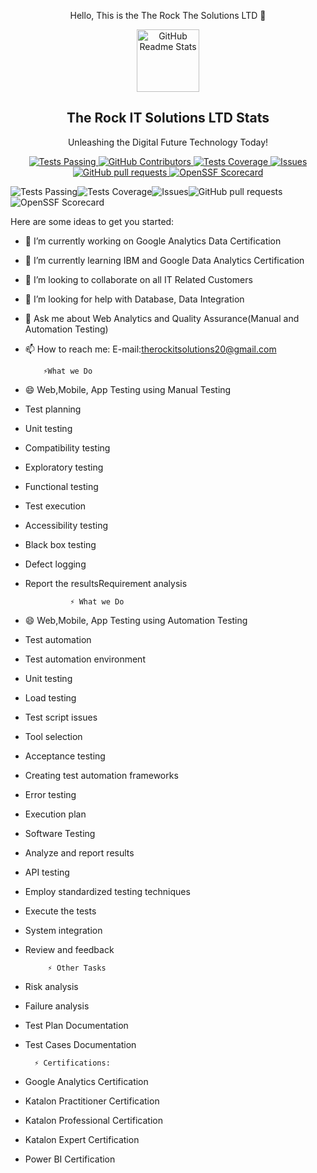 <p align="center">Hello, This is the The Rock The Solutions LTD 👋</p>
<p align="center">
 <img width="100px" src="https://res.cloudinary.com/anuraghazra/image/upload/v1594908242/logo_ccswme.svg" align="center" alt="GitHub Readme Stats" />
 <h2 align="center">The Rock IT Solutions LTD Stats</h2>
 <p align="center">Unleashing the Digital Future Technology Today!</p>
</p>
<p align="center">
    <a href="https://github.com/Ramjan0487/github-readme-stats/actions">
      <img alt="Tests Passing" src="https://github.com/Ramjan0487/github-readme-stats/workflows/Test/badge.svg" />
    </a>
    <a href="https://github.com/Ramjan0487/github-readme-stats/graphs/contributors">
      <img alt="GitHub Contributors" src="https://img.shields.io/github/contributors/Ramjan0487/github-readme-stats" />
    </a>
    <a href="https://codecov.io/gh/Ramjan0487/github-readme-stats">
      <img alt="Tests Coverage" src="https://codecov.io/gh/Ramjan0487/github-readme-stats/branch/master/graph/badge.svg" />
    </a>
    <a href="https://github.com/Ramjan0487/github-readme-stats/issues">
      <img alt="Issues" src="https://img.shields.io/github/issues/Ramjan0487/github-readme-stats?color=0088ff" />
    </a>
    <a href="https://github.com/Ramjan0487/github-readme-stats/pulls">
      <img alt="GitHub pull requests" src="https://img.shields.io/github/issues-pr/Ramjan0487/github-readme-stats?color=0088ff" />
    </a>
    <a href="https://securityscorecards.dev/viewer/?uri=github.com/Ramjan0487/github-readme-stats">
      <img alt="OpenSSF Scorecard" src="https://api.securityscorecards.dev/projects/github.com/Ramjan0487/github-readme-stats/badge" />
    </a>







<img alt="Tests Passing" src="https://github.com/Ramjan0487/github-readme-stats/workflows/Test/badge.svg" style="max-width: 100%;"><img alt="Tests Coverage" src="https://camo.githubusercontent.com/5a8e8a278fa2d93431018b01fe38bdcc06e4b4a99157194bd03c36b9cf842372/68747470733a2f2f636f6465636f762e696f2f67682f616e7572616768617a72612f6769746875622d726561646d652d73746174732f6272616e63682f6d61737465722f67726170682f62616467652e737667" data-canonical-src="https://codecov.io/gh/Ramjan0487/github-readme-stats/branch/master/graph/badge.svg" style="max-width: 100%;"><img alt="Issues" src="https://camo.githubusercontent.com/5b918b6c1ae73c626a2eac5db540b580acdc765758ce3710dda8a9413c49ee27/68747470733a2f2f696d672e736869656c64732e696f2f6769746875622f6973737565732f616e7572616768617a72612f6769746875622d726561646d652d73746174733f636f6c6f723d303038386666" data-canonical-src="https://img.shields.io/github/issues/Ramjan0487/github-readme-stats?color=0088ff" style="max-width: 100%;"><img alt="GitHub pull requests" src="https://camo.githubusercontent.com/69a59d356be90cf607cf8c3c42a771108864d414436d0a19880e3947c0b51500/68747470733a2f2f696d672e736869656c64732e696f2f6769746875622f6973737565732d70722f616e7572616768617a72612f6769746875622d726561646d652d73746174733f636f6c6f723d303038386666" data-canonical-src="https://img.shields.io/github/issues-pr/Ramjan0487/github-readme-stats?color=0088ff" style="max-width: 100%;"><img alt="OpenSSF Scorecard" src="https://camo.githubusercontent.com/8af5a230369ab98ba6fcebeba7ee9dc029794c48547912c2259691ae1f3d050f/68747470733a2f2f6170692e736563757269747973636f726563617264732e6465762f70726f6a656374732f6769746875622e636f6d2f616e7572616768617a72612f6769746875622d726561646d652d73746174732f6261646765" data-canonical-src="https://api.securityscorecards.dev/projects/github.com/Ramjan0487/github-readme-stats/badge" style="max-width: 100%;">


Here are some ideas to get you started:
- 🔭 I’m currently working on Google Analytics Data Certification
- 🌱 I’m currently learning IBM and Google Data Analytics Certification
- 👯 I’m looking to collaborate on all IT Related Customers
- 🤔 I’m looking for help with Database, Data Integration
- 💬 Ask me about Web Analytics and Quality Assurance(Manual and Automation Testing)
- 📫 How to reach me: E-mail:therockitsolutions20@gmail.com

          ⚡What we Do
- 😄 Web,Mobile, App Testing using Manual Testing
- Test planning
- Unit testing
- Compatibility testing
- Exploratory testing
- Functional testing
- Test execution
- Accessibility testing
- Black box testing
- Defect logging
- Report the resultsRequirement analysis
  
                ⚡ What we Do
- 😄 Web,Mobile, App Testing using Automation Testing
- Test automation
- Test automation environment
- Unit testing
- Load testing
- Test script issues
- Tool selection
- Acceptance testing
- Creating test automation frameworks
- Error testing
- Execution plan
- Software Testing
- Analyze and report results
- API testing
- Employ standardized testing techniques
- Execute the tests
- System integration
- Review and feedback

           ⚡ Other Tasks 
 - Risk analysis
 - Failure analysis
 - Test Plan Documentation
 - Test Cases Documentation

         ⚡ Certifications:
- Google Analytics Certification
- Katalon Practitioner Certification
- Katalon Professional Certification
- Katalon Expert Certification
- Power BI Certification

